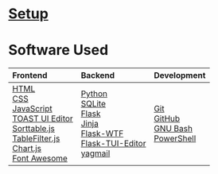 # [Setup](/setup/setup.md)

# Software Used
|Frontend|Backend|Development|
|:-|:-|:-|
[HTML](https://html.spec.whatwg.org/)<br>[CSS](https://www.w3.org/TR/CSS)<br>[JavaScript](https://ecma-international.org/publications-and-standards/standards/ecma-262)<br>[TOAST UI Editor](https://ui.toast.com/tui-editor)<br>[Sorttable.js](https://www.kryogenix.org/code/browser/sorttable)<br>[TableFilter.js](https://www.tablefilter.com/)<br>[Chart.js](https://www.chartjs.org/)<br>[Font Awesome](https://fontawesome.com/)|[Python](https://www.python.org/)<br>[SQLite](https://www.sqlite.org/)<br>[Flask](https://flask.palletsprojects.com/)<br>[Jinja](https://jinja.palletsprojects.com/)<br>[Flask-WTF](https://flask-wtf.readthedocs.io)<br>[Flask-TUI-Editor](https://flask-tui-editor.readthedocs.io)<br>[yagmail](https://github.com/kootenpv/yagmail)|[Git](https://git-scm.com/)<br>[GitHub](https://github.com/)<br>[GNU Bash](https://www.gnu.org/software/bash)<br>[PowerShell](https://microsoft.com/PowerShell)|
  